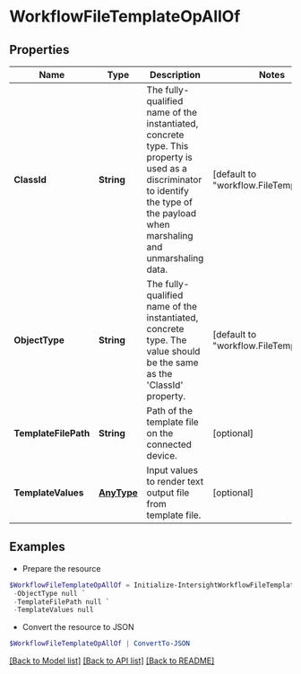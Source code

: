 # WorkflowFileTemplateOpAllOf
## Properties

Name | Type | Description | Notes
------------ | ------------- | ------------- | -------------
**ClassId** | **String** | The fully-qualified name of the instantiated, concrete type. This property is used as a discriminator to identify the type of the payload when marshaling and unmarshaling data. | [default to "workflow.FileTemplateOp"]
**ObjectType** | **String** | The fully-qualified name of the instantiated, concrete type. The value should be the same as the &#39;ClassId&#39; property. | [default to "workflow.FileTemplateOp"]
**TemplateFilePath** | **String** | Path of the template file on the connected device. | [optional] 
**TemplateValues** | [**AnyType**](.md) | Input values to render text output file from template file. | [optional] 

## Examples

- Prepare the resource
```powershell
$WorkflowFileTemplateOpAllOf = Initialize-IntersightWorkflowFileTemplateOpAllOf  -ClassId null `
 -ObjectType null `
 -TemplateFilePath null `
 -TemplateValues null
```

- Convert the resource to JSON
```powershell
$WorkflowFileTemplateOpAllOf | ConvertTo-JSON
```

[[Back to Model list]](../README.md#documentation-for-models) [[Back to API list]](../README.md#documentation-for-api-endpoints) [[Back to README]](../README.md)

